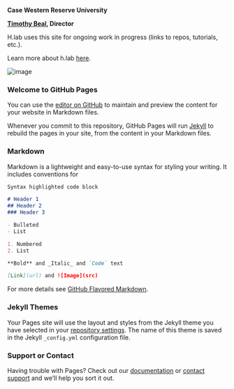 **Case Western Reserve University**

**[Timothy Beal](https?//www.timothybeal.com), Director**

H.lab uses this site for ongoing work in progress (links to repos, tutorials, etc.). 

Learn more about h.lab [here](https://www.case.edu/artsci/hlab).

![image](https://github.com/timothybeal/images/hlab_logo.png)






### Welcome to GitHub Pages

You can use the [editor on GitHub](https://github.com/timothybeal/hlab/edit/master/README.md) to maintain and preview the content for your website in Markdown files.

Whenever you commit to this repository, GitHub Pages will run [Jekyll](https://jekyllrb.com/) to rebuild the pages in your site, from the content in your Markdown files.

### Markdown

Markdown is a lightweight and easy-to-use syntax for styling your writing. It includes conventions for

```markdown
Syntax highlighted code block

# Header 1
## Header 2
### Header 3

- Bulleted
- List

1. Numbered
2. List

**Bold** and _Italic_ and `Code` text

[Link](url) and ![Image](src)
```

For more details see [GitHub Flavored Markdown](https://guides.github.com/features/mastering-markdown/).

### Jekyll Themes

Your Pages site will use the layout and styles from the Jekyll theme you have selected in your [repository settings](https://github.com/timothybeal/hlab/settings). The name of this theme is saved in the Jekyll `_config.yml` configuration file.

### Support or Contact

Having trouble with Pages? Check out our [documentation](https://help.github.com/categories/github-pages-basics/) or [contact support](https://github.com/contact) and we’ll help you sort it out.
